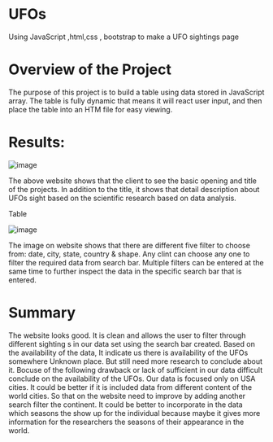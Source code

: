 # UFOs
Using JavaScript ,html,css , bootstrap to make a UFO sightings page

# Overview of the Project
The purpose of this project is to build a table using data stored in JavaScript array. The table is fully dynamic that means it will react user input, and then place the table into an HTM file for easy viewing. 

# Results:


![image](https://user-images.githubusercontent.com/80365882/144168501-ee04e139-fbc9-42df-b1d6-de191d60c4c8.png)


The above website shows that the client to see the basic opening and title of the projects. In addition to the title, it shows that detail description about UFOs sight based on the scientific research based on data analysis.

Table 

![image](https://user-images.githubusercontent.com/80365882/144168543-6531a54f-a32a-4fab-b9dd-d646ba3f5211.png)

The image on website shows that there are different five filter to choose from: date, city, state, country & shape. Any clint can choose any one to filter the required data from search bar. Multiple filters can be entered at the same time to further inspect the data in the specific search bar that is entered.

# Summary
The website looks good. It is clean and allows the user to filter through different sighting s in our data set using the search bar created. Based on the availability of the data, It indicate us there is availability of the UFOs somewhere Unknown place. But still need more research to conclude about it. Bocuse of the following drawback or lack of sufficient in our data difficult conclude on the availability of the UFOs. Our data is focused only on USA cities. It could be better if it is included data from different content of the world cities. So that on the website need to improve by adding another search filter the continent. It could be better to incorporate in the data which seasons the show up for the individual because maybe it gives more information for the researchers the seasons of their appearance in the world.








